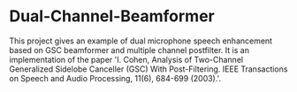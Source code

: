 # Dual-Channel-Beamformer
This project gives an example of dual microphone speech enhancement based on GSC beamformer and multiple channel postfilter. It is an implementation of the paper 'I. Cohen, Analysis of Two-Channel Generalized Sidelobe Canceller (GSC) With Post-Filtering. IEEE Transactions on Speech and Audio Processing, 11(6), 684-699 (2003).'.
